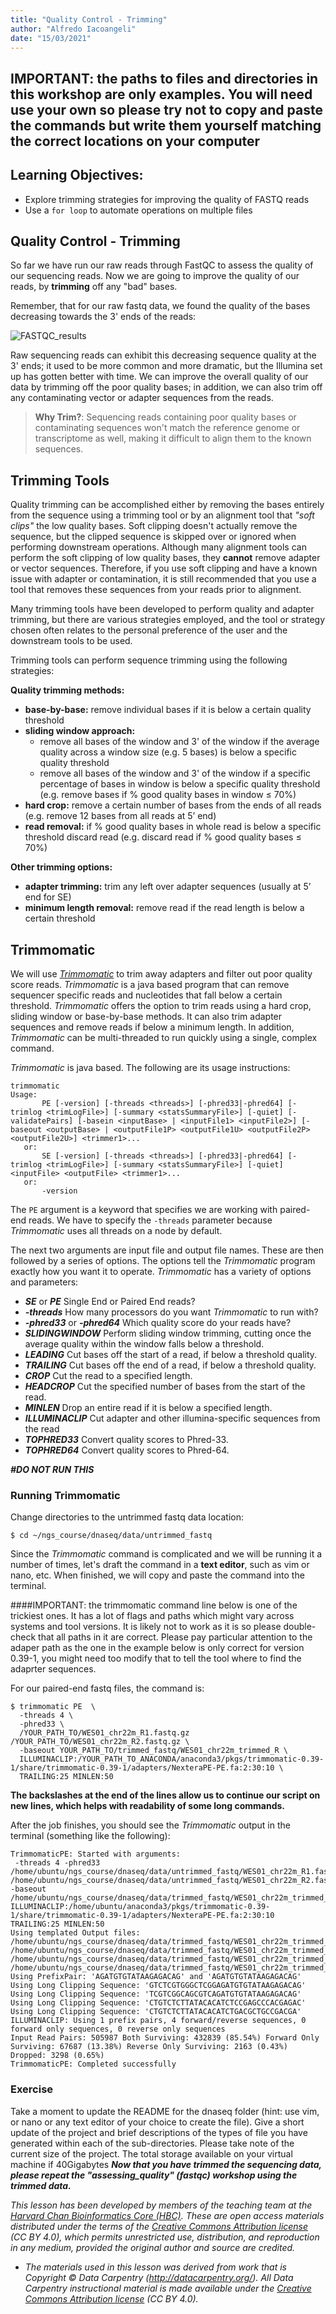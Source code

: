 ```yaml
---
title: "Quality Control - Trimming"
author: "Alfredo Iacoangeli"
date: "15/03/2021"
---
```


## IMPORTANT: the paths to files and directories in this workshop are only examples. You will need use your own so please try not to copy and paste the commands but write them yourself matching the correct locations on your computer

## Learning Objectives:
* Explore trimming strategies for improving the quality of FASTQ reads
* Use a `for loop` to automate operations on multiple files

## Quality Control - Trimming

So far we have run our raw reads through FastQC to assess the quality of our sequencing reads. Now we are going to improve the quality of our reads, by **trimming** off any "bad" bases.


Remember, that for our raw fastq data, we found the quality of the bases decreasing towards the 3' ends of the reads:

![FASTQC_results](fastqc_results.png)

Raw sequencing reads can exhibit this decreasing sequence quality at the 3' ends; it used to be more common and more dramatic, but the Illumina set up has gotten better with time. We can improve the overall quality of our data by trimming off the poor quality bases; in addition, we can also trim off any contaminating vector or adapter sequences from the reads. 

> **Why Trim?**: Sequencing reads containing poor quality bases or contaminating sequences won't match the reference genome or transcriptome as well, making it difficult to align them to the known sequences.

## Trimming Tools  

Quality trimming can be accomplished either by removing the bases entirely from the sequence using a trimming tool or by an alignment tool that *"soft clips"* the low quality bases. Soft clipping doesn't actually remove the sequence, but the clipped sequence is skipped over or ignored when performing downstream operations. Although many alignment tools can perform the soft clipping of low quality bases, they **cannot** remove adapter or vector sequences. Therefore, if you use soft clipping and have a known issue with adapter or contamination, it is still recommended that you use a tool that removes these sequences from your reads prior to alignment.

Many trimming tools have been developed to perform quality and adapter trimming, but there are various strategies employed, and the tool or strategy chosen often relates to the personal preference of the user and the downstream tools to be used.

Trimming tools can perform sequence trimming using the following strategies:

**Quality trimming methods:**

- **base-by-base:** remove individual bases if it is below a certain quality threshold
- **sliding window approach:**
	- remove all bases of the window and 3' of the window if the average quality across a window size (e.g. 5 bases) is below a specific quality threshold
	-  remove all bases of the window and 3' of the window if a specific percentage of bases in window is below a specific quality threshold (e.g. remove bases if % good quality bases in window ≤ 70%)
- **hard crop:** remove a certain number of bases from the ends of all reads (e.g. remove 12 bases from all reads at 5’ end)
- **read removal:** if % good quality bases in whole read is below a specific threshold discard read (e.g. discard read if % good quality bases ≤ 70%)

**Other trimming options:**

- **adapter trimming:** trim any left over adapter sequences (usually at 5’ end for SE)
- **minimum length removal:** remove read if the read length is below a certain threshold


## Trimmomatic

We will use [*Trimmomatic*](http://www.usadellab.org/cms/?page=trimmomatic) to trim away adapters and filter out poor quality score reads. *Trimmomatic* is a java based program that can remove sequencer specific reads and nucleotides that fall below a certain threshold. *Trimmomatic* offers the option to trim reads using a hard crop, sliding window or base-by-base methods. It can also trim adapter sequences and remove reads if below a minimum length. In addition, *Trimmomatic* can be multi-threaded to run quickly using a single, complex command. 


 *Trimmomatic* is java based. The following are its usage instructions:

```
trimmomatic 
Usage: 
       PE [-version] [-threads <threads>] [-phred33|-phred64] [-trimlog <trimLogFile>] [-summary <statsSummaryFile>] [-quiet] [-validatePairs] [-basein <inputBase> | <inputFile1> <inputFile2>] [-baseout <outputBase> | <outputFile1P> <outputFile1U> <outputFile2P> <outputFile2U>] <trimmer1>...
   or: 
       SE [-version] [-threads <threads>] [-phred33|-phred64] [-trimlog <trimLogFile>] [-summary <statsSummaryFile>] [-quiet] <inputFile> <outputFile> <trimmer1>...
   or: 
       -version
```

The `PE` argument is a keyword that specifies we are working with paired-end reads. We have to specify the `-threads` parameter because *Trimmomatic* uses all threads on a node by default.

The next two arguments are input file and output file names. These are then followed by a series of options. The options tell the *Trimmomatic* program exactly how you want it to operate. *Trimmomatic* has a variety of options and parameters:

* **_SE_** or **_PE_** Single End or Paired End reads?
* **_-threads_** How many processors do you want *Trimmomatic* to run with?  
* **_-phred33_** or **_-phred64_** Which quality score do your reads have?
* **_SLIDINGWINDOW_** Perform sliding window trimming, cutting once the average quality within the window falls below a threshold.
* **_LEADING_** Cut bases off the start of a read, if below a threshold quality.
* **_TRAILING_** Cut bases off the end of a read, if below a threshold quality.
* **_CROP_** Cut the read to a specified length.
* **_HEADCROP_** Cut the specified number of bases from the start of the read.
* **_MINLEN_** Drop an entire read if it is below a specified length.
* **_ILLUMINACLIP_** Cut adapter and other illumina-specific sequences from the read
* **_TOPHRED33_** Convert quality scores to Phred-33.
* **_TOPHRED64_** Convert quality scores to Phred-64.

**_#DO NOT RUN THIS_**


### Running Trimmomatic 

Change directories to the untrimmed fastq data location:

`$ cd ~/ngs_course/dnaseq/data/untrimmed_fastq`

Since the *Trimmomatic* command is complicated and we will be running it a number of times, let's draft the command in a **text editor**, such as vim or nano, etc. When finished, we will copy and paste the command into the terminal.

####IMPORTANT: the trimmomatic command line below is one of the trickiest ones. It has a lot of flags and paths which might vary across systems and tool versions. It is likely not to work as it is so please double-check that all paths in it are correct. Please pay particular attention to the adaper path as the one in the example below is only correct for version 0.39-1, you might need too modify that to tell the tool where to find the adaprter sequences.

For our paired-end fastq files, the command is:

```
$ trimmomatic PE  \
  -threads 4 \
  -phred33 \
  /YOUR_PATH_TO/WES01_chr22m_R1.fastq.gz /YOUR_PATH_TO/WES01_chr22m_R2.fastq.gz \
  -baseout YOUR_PATH_TO/trimmed_fastq/WES01_chr22m_trimmed_R \
  ILLUMINACLIP:/YOUR_PATH_TO_ANACONDA/anaconda3/pkgs/trimmomatic-0.39-1/share/trimmomatic-0.39-1/adapters/NexteraPE-PE.fa:2:30:10 \
  TRAILING:25 MINLEN:50
```
**The backslashes at the end of the lines allow us to continue our script on new lines, which helps with readability of some long commands.** 

After the job finishes, you should see the *Trimmomatic* output in the terminal (something like the following): 

```
TrimmomaticPE: Started with arguments:
 -threads 4 -phred33 /home/ubuntu/ngs_course/dnaseq/data/untrimmed_fastq/WES01_chr22m_R1.fastq.gz /home/ubuntu/ngs_course/dnaseq/data/untrimmed_fastq/WES01_chr22m_R2.fastq.gz -baseout /home/ubuntu/ngs_course/dnaseq/data/trimmed_fastq/WES01_chr22m_trimmed_R ILLUMINACLIP:/home/ubuntu/anaconda3/pkgs/trimmomatic-0.39-1/share/trimmomatic-0.39-1/adapters/NexteraPE-PE.fa:2:30:10 TRAILING:25 MINLEN:50
Using templated Output files: /home/ubuntu/ngs_course/dnaseq/data/trimmed_fastq/WES01_chr22m_trimmed_R_1P /home/ubuntu/ngs_course/dnaseq/data/trimmed_fastq/WES01_chr22m_trimmed_R_1U /home/ubuntu/ngs_course/dnaseq/data/trimmed_fastq/WES01_chr22m_trimmed_R_2P /home/ubuntu/ngs_course/dnaseq/data/trimmed_fastq/WES01_chr22m_trimmed_R_2U
Using PrefixPair: 'AGATGTGTATAAGAGACAG' and 'AGATGTGTATAAGAGACAG'
Using Long Clipping Sequence: 'GTCTCGTGGGCTCGGAGATGTGTATAAGAGACAG'
Using Long Clipping Sequence: 'TCGTCGGCAGCGTCAGATGTGTATAAGAGACAG'
Using Long Clipping Sequence: 'CTGTCTCTTATACACATCTCCGAGCCCACGAGAC'
Using Long Clipping Sequence: 'CTGTCTCTTATACACATCTGACGCTGCCGACGA'
ILLUMINACLIP: Using 1 prefix pairs, 4 forward/reverse sequences, 0 forward only sequences, 0 reverse only sequences
Input Read Pairs: 505987 Both Surviving: 432839 (85.54%) Forward Only Surviving: 67687 (13.38%) Reverse Only Surviving: 2163 (0.43%) Dropped: 3298 (0.65%)
TrimmomaticPE: Completed successfully
```

### Exercise

Take a moment to update the README for the dnaseq folder (hint: use vim, or nano or any text editor of your choice to create the file). Give a short update of the project and brief descriptions of the types of file you have generated within each of the sub-directories. Please take note of the current size of the project. The total storage available on your virtual machine if 40Gigabytes
***_Now that you have trimmed the sequencing data, please repeat the "assessing_quality" (fastqc) workshop using the trimmed data._***


*This lesson has been developed by members of the teaching team at the [Harvard Chan Bioinformatics Core (HBC)](http://bioinformatics.sph.harvard.edu/). These are open access materials distributed under the terms of the [Creative Commons Attribution license](https://creativecommons.org/licenses/by/4.0/) (CC BY 4.0), which permits unrestricted use, distribution, and reproduction in any medium, provided the original author and source are credited.*

* *The materials used in this lesson was derived from work that is Copyright © Data Carpentry (http://datacarpentry.org/). 
All Data Carpentry instructional material is made available under the [Creative Commons Attribution license](https://creativecommons.org/licenses/by/4.0/) (CC BY 4.0).*

